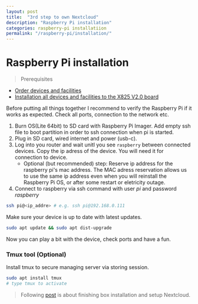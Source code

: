 ```yaml
---
layout: post
title:  "3rd step to own Nextcloud"
description: "Raspberry Pi installation"
categories: raspberry-pi installatiion
permalink: "/raspberry-pi/installation/"
---
```

# Raspberry Pi installation

> Prerequisites
- [Order devices and facilities](../order/)
- [Installation all devices and facilities to the X825 V2.0 board](../box-installation/)

Before putting all things together I recommend to verify the Raspberry Pi if it works as expected. Check all ports, connection to the network etc.

1. Burn OS(Lite 64bit) to SD card with Raspberry Pi Imager. Add empty ssh file to boot partition in order to ssh connection when pi is started.
2. Plug in SD card, wired internet and power (usb-c).
3. Log into you router and wait unitl you see `raspberry` between connected devices. Copy the ip adress of the device. You will need it for connection to device.
    - Optional (but recommended) step: Reserve ip address for the raspberry pi's mac address. The MAC adress reservation allows us to use the same ip address even when you will reinstall the Raspberry Pi OS, or after some restart or eletricity outage.
4. Connect to raspberry via ssh command with user *pi* and password *raspberry*
```sh
ssh pi@<ip_addre> # e.g. ssh pi@192.168.0.111
```
Make sure your device is up to date with latest updates.
```sh
sudo apt update && sudo apt dist-upgrade
```

Now you can play a bit with the device, check ports and have a fun.

### Tmux tool (Optional)

Install tmux to secure managing server via storing session.
```sh
sudo apt install tmux
# type tmux to activate
```
> Following [post](../nextcloud/) is about finishing box installation and setup Nextcloud.